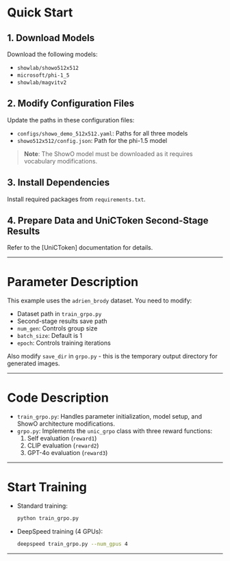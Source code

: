 # Quick Start

## 1. Download Models
Download the following models:
- `showlab/showo512x512`
- `microsoft/phi-1_5`
- `showlab/magvitv2`

## 2. Modify Configuration Files
Update the paths in these configuration files:
- `configs/showo_demo_512x512.yaml`: Paths for all three models
- `showo512x512/config.json`: Path for the phi-1.5 model

> **Note**: The ShowO model must be downloaded as it requires vocabulary modifications.

## 3. Install Dependencies
Install required packages from `requirements.txt`.

## 4. Prepare Data and UniCToken Second-Stage Results
Refer to the [UniCToken] documentation for details.

---

# Parameter Description

This example uses the `adrien_brody` dataset. You need to modify:
- Dataset path in `train_grpo.py`
- Second-stage results save path
- `num_gen`: Controls group size
- `batch_size`: Default is 1
- `epoch`: Controls training iterations

Also modify `save_dir` in `grpo.py` - this is the temporary output directory for generated images.

---

# Code Description

- `train_grpo.py`: Handles parameter initialization, model setup, and ShowO architecture modifications.
- `grpo.py`: Implements the `unic_grpo` class with three reward functions:
  1. Self evaluation (`reward1`)
  2. CLIP evaluation (`reward2`)
  3. GPT-4o evaluation (`reward3`)

---

# Start Training

- Standard training:
  ```bash
  python train_grpo.py
  ```

- DeepSpeed training (4 GPUs):
  ```bash
  deepspeed train_grpo.py --num_gpus 4
  ```

---
